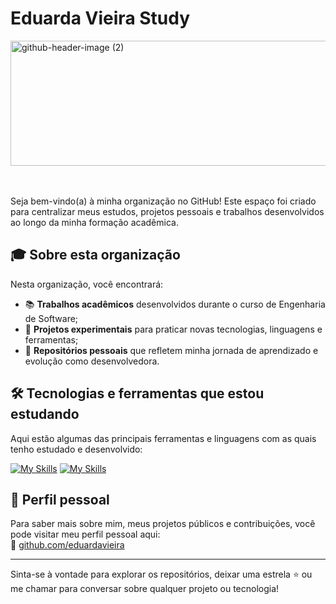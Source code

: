 

# Eduarda Vieira Study
<img width="961" height="200" alt="github-header-image (2)" src="https://github.com/user-attachments/assets/f8181826-7397-4f16-9a3c-ae9abbb910e0" />

<br/><br/>
Seja bem-vindo(a) à minha organização no GitHub!
Este espaço foi criado para centralizar meus estudos, projetos pessoais e trabalhos desenvolvidos ao longo da minha formação acadêmica.

## 🎓 Sobre esta organização

Nesta organização, você encontrará:

* 📚 **Trabalhos acadêmicos** desenvolvidos durante o curso de Engenharia de Software;
* 🧪 **Projetos experimentais** para praticar novas tecnologias, linguagens e ferramentas;
* 🚀 **Repositórios pessoais** que refletem minha jornada de aprendizado e evolução como desenvolvedora.

## 🛠️ Tecnologias e ferramentas que estou estudando

Aqui estão algumas das principais ferramentas e linguagens com as quais tenho estudado e desenvolvido:


[![My Skills](https://skillicons.dev/icons?i=react,nodejs,js,spring,postgres,java,docker,html,css)](https://skillicons.dev)
[![My Skills](https://skillicons.dev/icons?i=c,cpp,mysql,git,github,figma,vscode,postman)](https://skillicons.dev)

## 👤 Perfil pessoal

Para saber mais sobre mim, meus projetos públicos e contribuições, você pode visitar meu perfil pessoal aqui:<br/>
🔗 [github.com/eduardavieira](https://github.com/eduardavieira)

---

Sinta-se à vontade para explorar os repositórios, deixar uma estrela ⭐ ou me chamar para conversar sobre qualquer projeto ou tecnologia!
